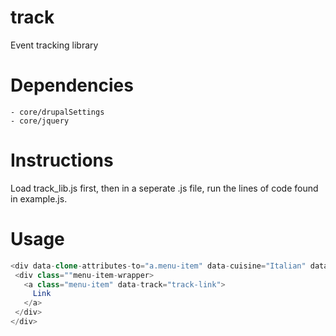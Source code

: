 # track
Event tracking library

# Dependencies
    - core/drupalSettings
    - core/jquery
    
# Instructions
Load track_lib.js first, then in a seperate .js file, run the lines of code found in example.js.

# Usage

```php
<div data-clone-attributes-to="a.menu-item" data-cuisine="Italian" data-neighborhood="Sherman Oaks">
 <div class=""menu-item-wrapper>
   <a class="menu-item" data-track="track-link">
     Link
   </a>
 </div>
</div>
```
